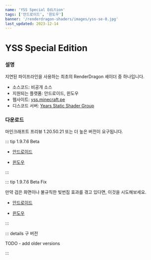 ```yaml
---
name: 'YSS Special Edition'
tags: ['안드로이드', '윈도우']
banner: '/renderdragon-shaders/images/yss-se-0.jpg'
last_updated: 2023-12-14
---
```


# YSS Special Edition

<Gallery
:images="[
    '/renderdragon-shaders/images/yss-se-0.jpg',
    '/renderdragon-shaders/images/yss-se-1.jpg',
    '/renderdragon-shaders/images/yss-se-2.jpg'
    ]"
/>

### 설명

지연된 파이프라인을 사용하는 최초의 RenderDragon 셰이더 중 하나입니다.

* 소스코드: 비공개 소스
* 지원되는 플랫폼: 안드로이드, 윈도우
* 웹사이트: [yss.minecraft.pe](https://yss.minecraft.pe/)
* 디스코드 서버: [Years Static Shader Group](https://discord.gg/yss)

### 다운로드 <Badge type="danger" text="Beta" />

마인크래프트 프리뷰 1.20.50.21 또는 더 높은 버전이 요구됩니다.

::: tip 1.9.7.6 Beta

* [안드로이드](https://cdn.discordapp.com/attachments/1066623642194153582/1158767758721429645/YSS_SE_Beta_1.9.7.6_Android.mcpack?ex=6537d012&is=65255b12&hm=cac102f61ea84e3f5dbc3f59bb0db01568c76e41a37c9b37c2814b443a7e7535&)

* [윈도우](https://cdn.discordapp.com/attachments/1066623642194153582/1158767759069560893/YSS_SE_Beta_1.9.7.6_Windows.mcpack?ex=6537d012&is=65255b12&hm=9f3625b5edc63e4a088581b9dcde4dbebaec5e2836466193856d5f7bf167e52e&)

:::

::: tip 1.9.7.6 Beta Fix

만약 검은 화면이나 불규칙한 빛번짐 효과를 겪고 있다면, 이것을 시도해보세요.

* [안드로이드](https://cdn.discordapp.com/attachments/1066623642194153582/1184915232653578251/YSS_SE_Beta_1.9.7.6_AndroidFix.mcpack?ex=658db54e&is=657b404e&hm=9bbb2fa24ed3d95043a578536a06352d6de1268bc5cf872567ae43427cc5e355&)

* [윈도우](https://cdn.discordapp.com/attachments/1066623642194153582/1184915232242540564/YSS_SE_Beta_1.9.7.6_WindowsFix.mcpack?ex=658db54e&is=657b404e&hm=0633ddfb8ab5d5bbb5ec1c3bd7be565c608c29f1590b96b01a532b6a1ac5a203&)

:::

::: details 구 버전

 TODO - add older versions 

:::